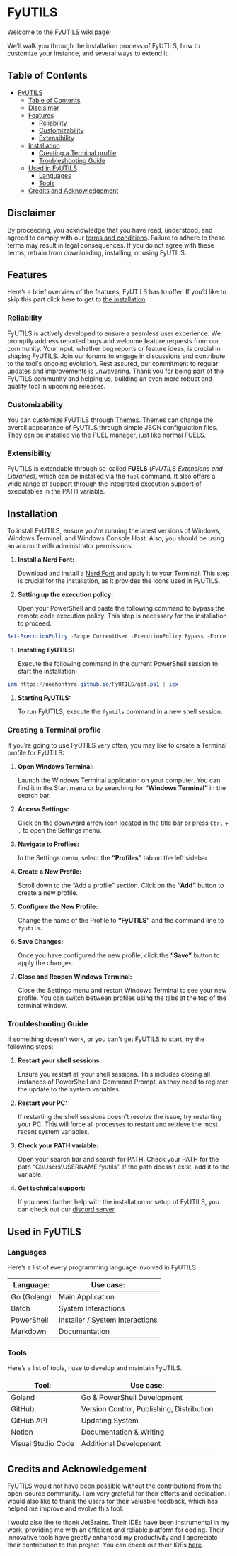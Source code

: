 # FyUTILS

Welcome to the [FyUTILS](https://github.com/noahonfyre/FyUTILS) wiki page!

We’ll walk you through the installation process of FyUTILS, how to customize your instance, and several ways to extend it.

## Table of Contents

<!-- TOC -->
* [FyUTILS](#fyutils)
  * [Table of Contents](#table-of-contents)
  * [Disclaimer](#disclaimer)
  * [Features](#features)
    * [Reliability](#reliability)
    * [Customizability](#customizability)
    * [Extensibility](#extensibility)
  * [Installation](#installation)
    * [Creating a Terminal profile](#creating-a-terminal-profile)
    * [Troubleshooting Guide](#troubleshooting-guide)
  * [Used in FyUTILS](#used-in-fyutils)
    * [Languages](#languages)
    * [Tools](#tools)
  * [Credits and Acknowledgement](#credits-and-acknowledgement)
<!-- TOC -->

## Disclaimer

By proceeding, you acknowledge that you have read, understood, and agreed to comply with our [terms and conditions](https://github.com/NoahOnFyre/FyUTILS/blob/master/TERMS.md). Failure to adhere to these terms may result in legal consequences. If you do not agree with these terms, refrain from downloading, installing, or using FyUTILS.

## Features

Here’s a brief overview of the features, FyUTILS has to offer. If you’d like to skip this part click here to get to [the installation](#installation).

### Reliability

FyUTILS is actively developed to ensure a seamless user experience. We promptly address reported bugs and welcome feature requests from our community. Your input, whether bug reports or feature ideas, is crucial in shaping FyUTILS. Join our forums to engage in discussions and contribute to the tool's ongoing evolution. Rest assured, our commitment to regular updates and improvements is unwavering. Thank you for being part of the FyUTILS community and helping us, building an even more robust and quality tool in upcoming releases.

### Customizability

You can customize FyUTILS through [Themes](#FyUTILS). Themes can change the overall appearance of FyUTILS through simple JSON configuration files. They can be installed via the FUEL manager, just like normal FUELS.

###  Extensibility

FyUTILS is extendable through so-called **FUELS** (*FyUTILS Extensions and Libraries*), which can be installed via the `fuel` command. It also offers a wide range of support through the integrated execution support of executables in the PATH variable.

## Installation

To install FyUTILS, ensure you're running the latest versions of Windows, Windows Terminal, and Windows Console Host. Also, you should be using an account with administrator permissions.

1. **Install a Nerd Font:**

   Download and install a [Nerd Font](https://www.nerdfonts.com/font-downloads) and apply it to your Terminal. This step is crucial for the installation, as it provides the icons used in FyUTILS.

2. **Setting up the execution policy:**

   Open your PowerShell and paste the following command to bypass the remote code execution policy. This step is necessary for the installation to proceed.


```powershell
Set-ExecutionPolicy -Scope CurrentUser -ExecutionPolicy Bypass -Force
```

1. **Installing FyUTILS:**

   Execute the following command in the current PowerShell session to start the installation:


```powershell
irm https://noahonfyre.github.io/FyUTILS/get.ps1 | iex
```

1. **Starting FyUTILS:**

   To run FyUTILS, execute the `fyutils` command in a new shell session.


### Creating a Terminal profile

If you’re going to use FyUTILS very often, you may like to create a Terminal profile for FyUTILS:

1. **Open Windows Terminal:**

   Launch the Windows Terminal application on your computer. You can find it in the Start menu or by searching for **“Windows Terminal”** in the search bar.

2. **Access Settings:**

   Click on the downward arrow icon located in the title bar or press `Ctrl` + `,` to open the Settings menu.

3. **Navigate to Profiles:**

   In the Settings menu, select the **“Profiles”** tab on the left sidebar.

4. **Create a New Profile:**

   Scroll down to the “Add a profile” section. Click on the **“Add”** button to create a new profile.

5. **Configure the New Profile:**

   Change the name of the Profile to **“FyUTILS”** and the command line to `fyutils`.

6. **Save Changes:**

   Once you have configured the new profile, click the **“Save”** button to apply the changes.

7. **Close and Reopen Windows Terminal:**

   Close the Settings menu and restart Windows Terminal to see your new profile. You can switch between profiles using the tabs at the top of the terminal window.

### Troubleshooting Guide

If something doesn't work, or you can't get FyUTILS to start, try the following steps:

1. **Restart your shell sessions:**

   Ensure you restart all your shell sessions. This includes closing all instances of PowerShell and Command Prompt, as they need to register the update to the system variables.

2. **Restart your PC:**

   If restarting the shell sessions doesn't resolve the issue, try restarting your PC. This will force all processes to restart and retrieve the most recent system variables.

3. **Check your PATH variable:**

   Open your search bar and search for PATH. Check your PATH for the path “C:\Users\USERNAME\.fyutils”. If the path doesn't exist, add it to the variable.

4. **Get technical support:**

   If you need further help with the installation or setup of FyUTILS, you can check out our [discord server](https://dsc.gg/nyronium).


## Used in FyUTILS

### Languages

Here’s a list of every programming language involved in FyUTILS.

| Language:   | Use case:                       |
|-------------|---------------------------------|
| Go (Golang) | Main Application                |
| Batch       | System Interactions             |
| PowerShell  | Installer / System Interactions |
| Markdown    | Documentation                   |

### Tools

Here’s a list of tools, I use to develop and maintain FyUTILS.

| Tool:              | Use case:                                 |
|--------------------|-------------------------------------------|
| Goland             | Go & PowerShell Development               |
| GitHub             | Version Control, Publishing, Distribution |
| GitHub API         | Updating System                           |
| Notion             | Documentation & Writing                   |
| Visual Studio Code | Additional Development                    |

## Credits and Acknowledgement

FyUTILS would not have been possible without the contributions from the open-source community. I am very grateful for their efforts and dedication. I would also like to thank the users for their valuable feedback, which has helped me improve and evolve this tool.

I would also like to thank JetBrains. Their IDEs have been instrumental in my work, providing me with an efficient and reliable platform for coding. Their innovative tools have greatly enhanced my productivity and I appreciate their contribution to this project. You can check out their IDEs [here](https://jetbrains.com).